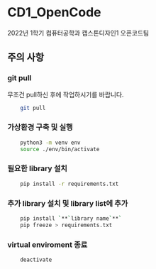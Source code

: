 # CD1_OpenCode
2022년 1학기 컴퓨터공학과 캡스톤디자인1 오픈코드팀

## 주의 사항

### git pull

무조건 pull하신 후에 작업하시기를 바랍니다.

```bash
    git pull
```

### 가상환경 구축 및 실행

```bash
    python3 -m venv env
    source ./env/bin/activate
```

### 필요한 library 설치

```bash
    pip install -r requirements.txt
```

### 추가 library 설치 및 library list에 추가

```bash
    pip install `**`library name`**`
    pip freeze > requirements.txt
```

### virtual enviroment 종료

```bash
    deactivate
```